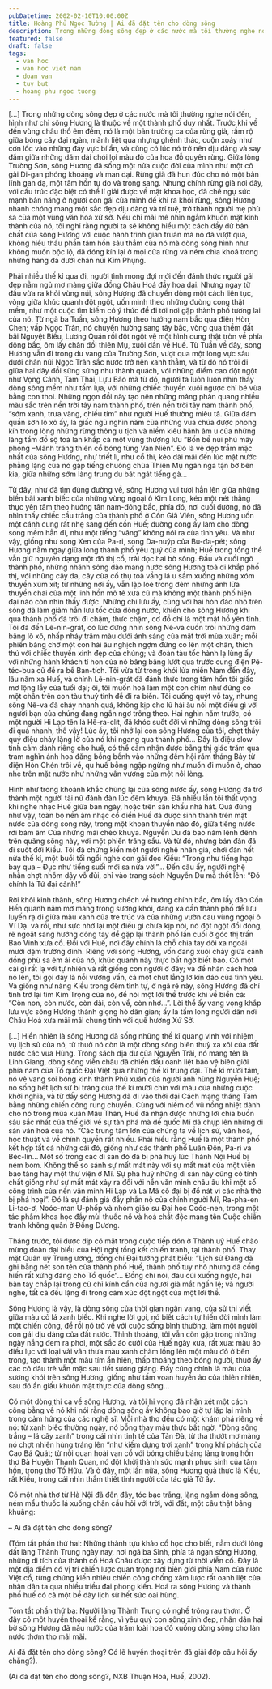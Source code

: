 ```yaml
---
pubDatetime: 2002-02-10T10:00:00Z
title: Hoàng Phủ Ngọc Tường | Ai đã đặt tên cho dòng sông
description: Trong những dòng sông đẹp ở các nước mà tôi thường nghe nói đến, hình như chỉ sông Hương là thuộc về một thành phố duy nhất. Trước khi về đến vùng châu thổ êm đềm, nó là một bản trường ca của rừng già, rầm rộ giữa bóng cây đại ngàn.
featured: false
draft: false
tags:
  - van hoc
  - van hoc viet nam
  - doan van
  - tuy but
  - hoang phu ngoc tuong
---
```


[…] Trong những dòng sông đẹp ở các nước mà tôi thường nghe nói đến, hình như chỉ sông Hương là thuộc về một thành phố duy nhất. Trước khi về đến vùng châu thổ êm đềm, nó là một bản trường ca của rừng già, rầm rộ giữa bóng cây đại ngàn, mãnh liệt qua nhựng ghềnh thác, cuộn xoáy như cơn lốc vào những đáy vực bí ẩn, và cũng có lúc nó trở nên dịu dàng và say đắm giữa những dăm dài chói lọi màu đỏ của hoa đỗ quyên rừng. Giữa lòng Trường Sơn, sông Hương đã sống một nửa cuộc đời của mình như một cô gài Di-gan phóng khoáng và man dại. Rừng già đã hun đúc cho nó một bản lĩnh gan dạ, một tâm hồn tự do và trong sang. Nhưng chính rừng già nơi đây, với cấu trúc đặc biệt có thể lí giải được về mặt khoa học, đã chế ngự sức mạnh bản năng ở người con gái của mình để khi ra khỏi rừng, sông Hương nhanh chóng mang một sắc đẹp dịu dàng và trí tuệ, trở thành người mẹ phù sa của một vùng văn hoá xứ sở. Nếu chỉ mải mê nhìn ngắm khuôn mặt kinh thành của nó, tôi nghĩ rằng người ta sẽ không hiểu một cách đầy đử bản chất của sông Hương với cuộc hành trình gian truân mà nó đã vượt qua, không hiểu thấu phần tâm hồn sâu thẳm của nó mà dòng sông hình như không muốn bộc lộ, đã đóng kín lại ở mọi cửa rừng và ném chìa khoá trong những hang đá dưới chân núi Kim Phụng.

Phải nhiều thế kỉ qua đi, người tình mong đợi mới đến đánh thức người gái đẹp nằm ngủ mơ màng giữa đồng Châu Hoá đầy hoa dại. Nhưng ngay từ đầu vừa ra khỏi vùng núi, sông Hương đã chuyển dòng một cách liên tục, vòng giữa khúc quanh đột ngột, uốn mình theo những đường cong thật mềm, như một cuộc tìm kiếm có ý thức để đi tới nơi gặp thành phố tương lai của nó. Từ ngã ba Tuần, sông Hương theo hướng nam bắc qua điên Hòn Chen; vấp Ngọc Trản, nó chuyển hường sang tây bắc, vòng qua thềm đất bãi Nguyệt Biều, Lương Quán rồi đột ngột vẽ một hình cung thật tròn về phía đông bắc, ôm lấy chân đồi thiên Mụ, xuôi dần về Huế. Từ Tuần về đây, song Hương vẫn đi trong dư vang của Trường Sơn, vượt qua một lòng vực sâu dưới chân núi Ngọc Trản sắc nước trở nên xanh thẳm, và từ đó nó trôi đi giữa hai dãy đồi sừng sững như thành quách, với những điểm cao đột ngột như Vọng Cảnh, Tam Thai, Lựu Bảo mà từ đó, người ta luôn luôn nhìn thấy dòng sông mềm như tấm lụa, với những chiếc thuyền xuôi ngược chỉ bé vừa bằng con thoi. Những ngọn đồi này tạo nên những mảng phản quang nhiều màu sắc trên nền trời tây nam thành phố, trên nền trời tây nam thành phố, “sớm xanh, trưa vàng, chiều tím” như người Huế thường miêu tả. Giữa đám quần sơn lô xô ấy, là giấc ngủ nghìn năm của những vua chúa được phong kín trong lòng những rừng thông u tịch và niềm kiêu hãnh âm u của những lăng tẩm đồ sộ toả lan khắp cả một vùng thượng lưu “Bốn bề núi phủ mây phong –Mảnh trăng thiên cổ bóng tùng Vạn Niên”. Đó là vẻ đẹp trầm mặc nhất của sông Hương, như triết lí, như cổ thi, kéo dài mãi đến lúc mặt nước phẳng lặng của nó gặp tiếng chuông chùa Thiên Mụ ngân nga tận bờ bên kia, giữa những sớm làng trung du bát ngát tiếng gà…

Từ đây, như đã tìm đúng đường về, sông Hương vui tươi hẳn lên giữa những biền bãi xanh biếc của những vùng ngoại ô Kim Long, kéo một nét thẳng thực yên tâm theo hướng tân nam-đông bắc, phía đó, nơi cuối đường, nó đã nhìn thấy chiếc cầu trắng của thành phố ở Cồn Giã Viên, sông Hương uốn một cánh cung rất nhẹ sang đến cồn Huế; đường cong ấy làm cho dòng song mềm hẳn đi, như một tiếng “vâng” không nói ra của tình yêu. Và như vậy, giống như song Xen của Pa-ri, song Da-nuýp của Bu-đa-pét; sông Hương nằm ngay giữa long thành phố yêu quý của mình; Huế trong tổng thể vẫn giữ nguyên dạng một đô thị cổ, trải dọc hai bờ sông. Đầu và cuối ngõ thành phố, những nhánh sông đào mang nước sông Hương toả đi khắp phố thị, với những cây đa, cây cừa cổ thụ toả vầng lá u sầm xuống những xóm thuyền xúm xít; từ những nơi ấy, vẫn lập loè trong đêm những ánh lửa thuyền chai của một linh hồn mô tê xưa cũ mà không một thành phố hiện đại nào còn nhìn thấy được. Những chỉ lưu ấy, cùng với hai hòn đảo nhỏ trên sông đã làm giảm hẳn lưu tốc cửa dòng nước, khiến cho sông Hương khi qua thành phố đã trôi đi chậm, thực chậm, cơ đồ chỉ là một mặt hồ yên tĩnh. Tôi đã đến Lê-nin-grát, có lúc đứng nhìn sông Nê-va cuốn trôi những đám băng lô xô, nhấp nháy trăm màu dưới ánh sáng của mặt trời mùa xuân; mỗi phiến băng chở một con hải âu nghịch ngợm đứng co lên một chân, thích thú với chiếc thuyền xinh đẹp của chúng; và đoàn tàu tốc hành lạ lùng ấy với những hành khách tí hon của nó băng băng lướt qua trước cung điện Pê-téc-bua cũ để ra bể Ban-tích. Tôi vừa từ trong khói lửa miền Nam đến đây, lâu năm xa Huế, và chính Lê-nin-grát đã đánh thức trong tâm hồn tôi giấc mơ lộng lẫy của tuổi dại; ôi, tôi muốn hoá làm một con chim như đứng co một chân trên con tàu thuỷ tinh để đi ra biển. Tôi cuống quýt vỗ tay, nhưng sông Nê-va đã chảy nhanh quá, không kịp cho lũ hải âu nói một điều gì với người bạn của chúng đang ngẩn ngơ trông theo. Hai nghìn năm trước, có một người Hi Lạp tên là Hê-ra-clít, đã khóc suốt đời vì những dòng sông trôi đi quá nhanh, thế vậy! Lúc ấy, tôi nhớ lại con sông Hương của tôi, chợt thấy quý điệu chảy lặng lờ của nó khi ngang qua thành phố… Đấy là điệu slow tình cảm dành riêng cho huế, có thể cảm nhận được bằng thị giác trăm qua tram nghìn ánh hoa đăng bồng bềnh vào những đêm hội rằm tháng Bảy từ điện Hòn Chén trôi về, qu huế bỗng ngập ngừng như muốn đi muốn ở, chao nhẹ trên mặt nước như những vấn vương của một nỗi lòng.

Hình như trong khoảnh khắc chùng lại của sông nước ấy, sông Hương đã trở thành một người tài nữ đánh đàn lúc đêm khuya. Đã nhiều lần tôi thất vọng khi nghe nhạc Huế giữa ban ngày, hoặc trên sân khấu nhà hát. Quả đúng như vậy, toàn bộ nền âm nhạc cổ điển Huế đã được sinh thành trên mặt nước của dòng song này, trong một khoan thuyền nào đó, giữa tiếng nước rơi bám âm Của những mái chèo khuya. Nguyễn Du đã bao năm lênh đênh trên quãng sông này, với một phiến trăng sầu. Và từ đó, nhưng bản đàn đã đi suốt đời Kiều. Tôi đã chứng kiến một người nghệ nhân già, chơi đàn hết nửa thế kỉ, một buổi tối ngồi nghe con gái đọc Kiều: “Trong như tiếng hạc bay qua – Đục như tiếng suối mới sa nửa vời”… Đến câu ấy, người nghệ nhân chợt nhổm dậy vỗ đùi, chỉ vào trang sách Nguyễn Du mà thốt lên: “Đó chính là Tứ đại cảnh!”

Rời khỏi kinh thành, sông Hương chếch về hướng chính bắc, ôm lấy đảo Cồn Hến quanh năm mơ màng trong sương khói, đang xa dần thành phố để lưu luyến rạ đi giữa màu xanh của tre trúc và của những vườn cau vùng ngoại ô Vĩ Dạ. và rồi, như sực nhớ lại một điều gì chưa kịp nói, nó đột ngột đổi dòng, rẽ ngoặt sang hướng dông tay để gặp lại thành phố lần cuối ở góc thị trấn Bao Vinh xưa cổ. Đối với Huế, nơi đây chính là chỗ chia tay dõi xa ngoài mười dặm trường đình. Riêng với sông Hương, vốn đang xuôi chảy giữa cánh đồng phù sa êm ái của nó, khúc quanh này thực bất ngờ biết bao. Có một cái gì rất lạ với tự nhiên và rất giống con người ở đây; và để nhân cách hoá nó lên, tôi gọi đây là nỗi vương vấn, cả một chút lẳng lơ kín đáo của tình yêu. Và giống như nàng Kiều trong đêm tình tự, ở ngã rẽ này, sông Hương đã chí tình trở lại tìm Kim Trọng của nó, để nói một lời thề trước khi về biển cả: “Còn non, còn nước, còn dài, còn về, còn nhớ…”. Lời thề ấy vang vọng khắp lưu vực sông Hương thành giọng hò dân gian; ấy là tấm long người dân nơi Châu Hoá xưa mãi mãi chung tình với quê hương Xứ Sở.

[…] Hiển nhiên là sông Hương đã sống những thế kỉ quang vinh với nhiệm vụ lịch sử của nó, từ thuở nó còn là một dòng sông biên thuỳ xa xôi của đất nước các vua Hùng. Trong sách địa dư của Nguyễn Trãi, nó mang tên là Linh Giang, dòng sông viễn châu đã chiến đấu oanh liệt bảo vệ biên giới phía nam của Tổ quốc Đại Việt qua những thế kỉ trung đại. Thế kỉ mười tám, nó vẻ vang soi bóng kinh thành Phú xuân của người anh hùng Nguyễn Huệ; nó sống hết lịch sử bi tráng của thế kỉ mười chín với máu của những cuộc khởi nghĩa, và từ đấy sông Hương đã đi vào thời đại Cách mạng tháng Tám bằng những chiến công rung chuyển. Cùng với niềm cổ vũ nồng nhiệt dành cho nó trong mùa xuân Mậu Thân, Huế đã nhận được những lời chia buồn sâu sắc nhất của thế giới về sự tàn phá mà đế quốc Mĩ đã chụp lên những di sản văn hoá của nó. “Các trung tâm lớn của chúng ta về lịch sử, văn hoá, học thuật và về chính quyền rất nhiều. Phải hiểu rằng Huế là một thành phố kết hợp tất cả những cái đó, giống như các thành phố Luân Đôn, Pa-ri và Béc-lin… Một số trong các di sản đó đã bị phá huỷ lúc Thành Nội Huế bị ném bom. Không thể so sánh sự mất mát này với sự mất mát của một viện bảo tàng hay một thư viện ở Mĩ. Sự phá huỷ những di sản này cũng có tính chất giống như sự mất mát xảy ra đối với nền văn minh châu âu khi một số công trình của nền văn minh Hi Lạp và La Mã cổ đại bị đổ nát vì các nhà thờ bị phá hoại”. Đó là sự đánh giá đầy phẫn nộ của chính người Mĩ, Ra-pha-en Li-tao-ơ, Noóc-man U-phốp và nhóm giáo sư Đại học Coóc-nen, trong một tác phẩm khoa học đầy mùi thuốc nổ và hoá chất độc mang tên Cuộc chiến tranh không quân ở Đông Dương.

Tháng trước, tôi được dịp có mặt trong cuộc tiếp đón ở Thành uỷ Huế chào mừng đoàn đại biểu của Hội nghị tổng kết chiến tranh, tại thành phố. Thay mặt Quân uỷ Trung ương, đồng chí Đại tướng phát biểu: “Lịch sử Đảng đã ghi bằng nét son tên của thành phố Huế, thành phố tuy nhỏ nhưng đã cống hiến rất xứng đáng cho Tổ quốc”… Đồng chí nói, đau cúi xuống ngực, hai bàn tay chắp lại trong cử chỉ kính cẩn của người già mắt ngấn lệ; và người nghe, tất cả đều lặng đi trong cảm xúc đột ngột của một lời thề.

Sông Hương là vậy, là dòng sông của thời gian ngân vang, của sử thi viết giữa màu cỏ lá xanh biếc. Khi nghe lời gọi, nó biết cách tự hiến đời mình làm một chiến công, để rồi nó trở về với cuộc sống bình thường, làm một người con gái dịu dàng của đất nước. Thỉnh thoảng, tôi vẫn còn gặp trong những ngày nắng đem ra phơi, một sắc áo cưới của Huế ngày xưa, rất xưa: màu áo điều lục với loại vải vân thưa màu xanh chàm lồng lên một màu đỏ ở bên trong, tạo thành một màu tím ẩn hiện, thấp thoáng theo bóng người, thuở ấy các cô dâu trẻ vẫn mặc sau tiết sương giáng. Đấy cũng chính là màu của sương khói trên sông Hương, giống như tấm voan huyền ảo của thiên nhiên, sau đó ẩn giấu khuôn mặt thực của dòng sông…

Có một dòng thi ca về sông Hương, và tôi hi vọng đã nhận xét một cách công bằng về nó khi nói rằng dòng sông ấy không bao giờ tự lặp lại mình trong cảm hứng của các nghệ sĩ. Mỗi nhà thơ đều có một khám phá riêng về nó: từ xanh biếc thường ngày, nó bỗng thay màu thực bất ngờ, “Dòng sông trắng – lá cây xanh” trong cái nhìn tinh tế của Tản Đà, từ tha thướt mơ màng nó chợt nhiên hùng tráng lên “như kiếm dựng trời xanh” trong khí phách của Cao Bá Quát; từ nỗi quan hoài vạn cổ với bóng chiều báng lảng trong hồn thơ Bà Huyện Thanh Quan, nó đột khởi thành sức mạnh phục sinh của tâm hồn, trong thơ Tố Hữu. Và ở đây, một lần nữa, sông Hương quả thực là Kiều, rất Kiều, trong cái nhìn thắm thiết tình người của tác giả Từ ấy.

Có một nhà thơ từ Hà Nội đã đến đây, tóc bạc trắng, lặng ngắm dòng sông, ném mẩu thuốc lá xuống chân cầu hỏi với trời, với đất, một câu thật bâng khuâng:

– Ai đã đặt tên cho dòng sông?

(Tóm tắt phần thứ hai: Những thành tựu khảo cổ học cho biết, nằm dưới lòng đất làng Thành Trung ngày nay, nơi ngã ba Sình, phía tá ngạn sông Hương, những di tích của thành cổ Hoá Châu được xây dựng từ thời viễn cổ. Đây là một địa điểm có vị trí chiến lược quan trọng nơi biên giới phía Nam của nước Việt cổ, từng chứng kiến nhiêu chiến công chống xâm lược rất oanh liệt của nhân dân ta qua nhiều triều đại phong kiến. Hoá ra sông Hương và thành phố huế có cả một bề dày lịch sử hết sức oai hùng.

Tóm tắt phần thứ ba: Người làng Thành Trung có nghề trông rau thơm. Ở đây cô một huyền thoại kể rằng, vì yêu quý con sông xinh đẹp, nhân dân hai bờ sông Hương đã nấu nước của trăm loài hoa đố xuống dòng sông cho làn nước thơm tho mãi mãi.

Ai đã đặt tên cho dòng sông? Có lẽ huyền thoại trên đã giải đớp câu hỏi ấy chăng?).

(Ai đã đặt tên cho dòng sông?, NXB Thuận Hoá, Huế, 2002).